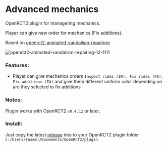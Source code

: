 # Advanced mechanics

OpenRCT2 plugin for managering mechanics.

Player can give new order for mechanics (Fix additions).

Based on [openrct2-animated-vandalism-repairing](https://github.com/jpknen/openrct2-animated-vandalism-repairing)

![openrct2-animated-vandalism-repairing-12-1111](https://github.com/user-attachments/assets/6ebfc1f3-67f5-475f-86c6-f963ff454683)

### Features:

- Player can give mechanics orders `Inspect rides (IR), Fix rides (FR), Fix additions (FA)` and give them different uniform color depending on are they selected to fix additions

### Notes:

Plugin works with OpenRCT2 `v0.4.12` or later.  

### Install:

Just copy the latest [release](https://github.com/jpknen/openrct2-advanced-mechanics/releases/) into to your OpenRCT2 plugin folder `C:/Users/[name]/Documents/OpenRCT2/plugin`

